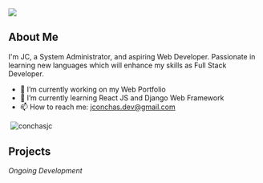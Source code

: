 <img src="https://github.com/conchasjc/conchasjc/blob/main/Resources/banner-github1.png" />




## About Me
<p>I'm JC, a System Administrator, and aspiring Web Developer. Passionate in learning new languages which will enhance my skills as Full Stack Developer.</p>

- 🔭 I’m currently working on my Web Portfolio
- 🌱 I’m currently learning React JS and Django Web Framework
- 📫 How to reach me: jconchas.dev@gmail.com
<p>&nbsp;<img align="center" src="https://github-readme-stats.vercel.app/api?username=conchasjc&show_icons=true&locale=en" alt="conchasjc" /></p>

## Projects
_Ongoing Development_

<!--
## Social Media Platforms 

<a> <img src="https://www.freepnglogos.com/uploads/facebook-logo-icon/facebook-logo-clipart-flat-facebook-logo-png-icon-circle-22.png" width="30px"/></a>
<a> <img src="https://upload.wikimedia.org/wikipedia/commons/thumb/c/ca/LinkedIn_logo_initials.png/640px-LinkedIn_logo_initials.png" width="30px"/></a>
<a> <img src="https://i.pinimg.com/originals/6a/42/04/6a4204f04496559aa27101d25983d0f0.png" width="30px"/></a>
-->
<!--
## Tech Skills

|  FRONT-END  |  BACK-END       |  DEVOPS  |  DATABASE | CLOUD PROVIDER |
|-------------|-----------------|----------|-----------|----------------| 
| <img src="https://cdn-icons-png.flaticon.com/512/1216/1216733.png" width="15px"/> HTML        | Python          | Docker   | PostgreSQL| Digital Ocean  |
| <img src="https://cdn.iconscout.com/icon/free/png-256/css3-9-1175237.png" width="15px"/> CSS         | Django          | Grafana  |           | Google Cloud   |
| JavaScript  | Django Rest API | Vagrant  |           | Amazon Cloud   |
| SASS        |                 |          |           |                |
| React JS    |                 |          |           |                |
|-------------|-----------------|----------|-----------|----------------| 
-->


<!--
<p align="left"> <a href="https://github.com/ryo-ma/github-profile-trophy"><img src="https://github-profile-trophy.vercel.app/?username=conchasjc" alt="conchasjc" /></a> </p>
-->
<!--
<p><img align="left" src="https://github-readme-stats.vercel.app/api/top-langs?username=conchasjc&show_icons=true&locale=en&layout=compact" alt="conchasjc" /></p>
-->


<!--
<p><img align="center" src="https://github-readme-streak-stats.herokuapp.com/?user=conchasjc&" alt="conchasjc" /></p>
-->

<!--
**conchasjc/conchasjc** is a ✨ _special_ ✨ repository because its `README.md` (this file) appears on your GitHub profile.

Here are some ideas to get you started:

<H1 align="center">👋 John Carlo Guan Conchas 👋</H1>
<H5 align="center">Aspiring Full Stack Web Developer</H5> 
- 👯 I’m looking to collaborate on ...
- 🤔 I’m looking for help with ...
- 💬 Ask me about ...
 ...
- 😄 Pronouns: ...
- ⚡ Fun fact: ...
-->
